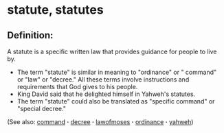 # statute, statutes #

## Definition: ##

A statute is a specific written law that provides guidance for people to live by.

* The term "statute" is similar in meaning to "ordinance" or " command" or "law" or "decree." All these terms involve instructions and requirements that God gives to his people.
* King David said that he delighted himself in Yahweh's statutes.
* The term "statute" could also be translated as "specific command" or "special decree."

(See also: [command](../other/command.md) **·** [decree](../other/decree.md) **·** [lawofmoses](../kt/lawofmoses.md) **·** [ordinance](../other/ordinance.md) **·** [yahweh](../kt/yahweh.md))

